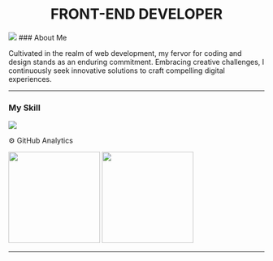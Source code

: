
<h1 align="center" >FRONT-END DEVELOPER</h1 >

<img src="https://www.canva.com/design/DAF2BDyS7G8/DGR_wqULPuwBI_G8pXVWsw/view?utm_content=DAF2BDyS7G8&utm_campaign=designshare&utm_medium=link&utm_source=editor">
### About Me
<p>
Cultivated in the realm of web development, my fervor for coding and design stands as an enduring commitment. Embracing creative challenges, I continuously seek innovative solutions to craft compelling digital experiences.
</p>
<hr >

### My Skill
<img src="https://skillicons.dev/icons?i=js,html,css,ts,react,git,)](https://skillicons.dev" >

⚙️ GitHub Analytics
<div >
  <img height="180em" src="https://github-readme-stats.vercel.app/api?username=MarcosApodaca&theme=dark&show_icons=true&hide_border=true&count_private=true"/>
  <img height="180em"  src="https://github-readme-stats.vercel.app/api/top-langs/?username=MarcosApodaca&theme=dark&show_icons=true&hide_border=true&layout=compact"/>
</div>
<hr>
